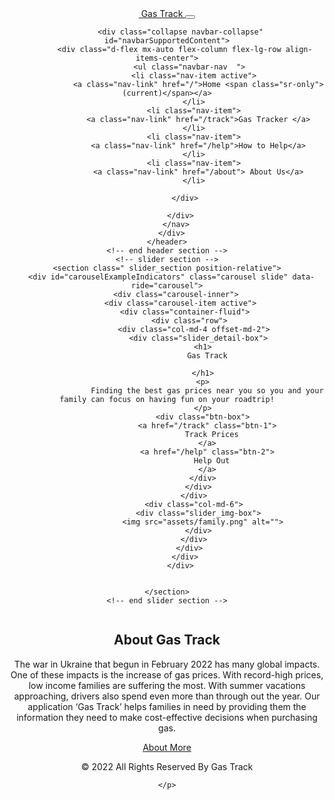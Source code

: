 <!DOCTYPE html>
<html>

<head>
  <meta charset="UTF-8">
    <meta http-equiv="X-UA-Compatible" content="IE=edge">
    <meta name="viewport" content="width=device-width, initial-scale=1.0">
    <link rel="icon" type="image/x-icon" href="../assets/logo.png">
    <link rel="preconnect" href="https://fonts.googleapis.com">
    <link rel="preconnect" href="https://fonts.gstatic.com" crossorigin>
    <link href="https://fonts.googleapis.com/css2?family=Staatliches&display=swap" rel="stylesheet">
  

  <title>Gas Track</title>

  
  <!-- bootstrap core css -->
  <link rel="stylesheet" type="text/css" href="../css/bootstrap.css" />

  <!-- fonts style -->
  <link href="https://fonts.googleapis.com/css?family=Dosis:400,500|Poppins:400,700&display=swap" rel="stylesheet">
  <!-- Custom styles for this template -->
  <link href="../css/style.css" rel="stylesheet" />
  <!-- responsive style -->
  <link href="../css/responsive.css" rel="stylesheet" />
  
</head>

<body>
  <div class="hero_area">
    <!-- header section strats -->
    <header class="header_section">
      <div class="container-fluid">
        <nav class="navbar navbar-expand-lg custom_nav-container ">
          <a class="navbar-brand" href="/">
            <img src="assets/logo.png" alt="">
            <span>
              Gas Track
            </span>
          </a>
          <button class="navbar-toggler" type="button" data-toggle="collapse" data-target="#navbarSupportedContent"
            aria-controls="navbarSupportedContent" aria-expanded="false" aria-label="Toggle navigation">
            <span class="navbar-toggler-icon"></span>
          </button>

          <div class="collapse navbar-collapse" id="navbarSupportedContent">
            <div class="d-flex mx-auto flex-column flex-lg-row align-items-center">
              <ul class="navbar-nav  ">
                <li class="nav-item active">
                  <a class="nav-link" href="/">Home <span class="sr-only">(current)</span></a>
                </li>
                <li class="nav-item">
                  <a class="nav-link" href="/track">Gas Tracker </a>
                </li>
                <li class="nav-item">
                  <a class="nav-link" href="/help">How to Help</a>
                </li>
                <li class="nav-item">
                  <a class="nav-link" href="/about"> About Us</a>
                </li>
                
            </div>
            
          </div>
        </nav>
      </div>
    </header>
    <!-- end header section -->
    <!-- slider section -->
    <section class=" slider_section position-relative">
      <div id="carouselExampleIndicators" class="carousel slide" data-ride="carousel">
        <div class="carousel-inner">
          <div class="carousel-item active">
            <div class="container-fluid">
              <div class="row">
                <div class="col-md-4 offset-md-2">
                  <div class="slider_detail-box">
                    <h1>
                      Gas Track
                      
                    </h1>
                    <p>
                      Finding the best gas prices near you so you and your family can focus on having fun on your roadtrip!
                    </p>
                    <div class="btn-box">
                      <a href="/track" class="btn-1">
                        Track Prices
                      </a>
                      <a href="/help" class="btn-2">
                        Help Out
                      </a>
                    </div>
                  </div>
                </div>
                <div class="col-md-6">
                  <div class="slider_img-box">
                    <img src="assets/family.png" alt="">
                  </div>
                </div>
              </div>
            </div>
          </div>
          

    </section>
    <!-- end slider section -->
  </div>

  <!-- about section -->

  <section class="about_section layout_padding">
    <div class="container">
      <div class="row">
        <div class="col-md-6">
          <div class="img-box">
            <img src="assets/gas.jpeg" alt="">
          </div>
        </div>
        <div class="col-md-6">
          <div class="detail-box">
            <h2 class="custom_heading">
              About Gas Track
            </h2>
            <p>
              The war in Ukraine that begun in February 2022 has many global impacts. One of these impacts is the increase of gas prices. With record-high prices, low income families are suffering the most. With summer vacations approaching, drivers also spend even more than through out the year. Our application ‘Gas Track’ helps families in need by providing them the information they need to make cost-effective decisions when purchasing gas.
            </p>
            <div>
              <a href="/about">
                About More
              </a>
            </div>
          </div>
        </div>
      </div>
    </div>
  </section>

  

  <!-- footer section -->
  <section class="container-fluid footer_section">
    <p>
      &copy; 2022 All Rights Reserved By Gas Track
      
    </p>
  </section>
  <!-- footer section -->

  <script type="text/javascript" src="js/jquery-3.4.1.min.js"></script>
  <script type="text/javascript" src="js/bootstrap.js"></script>

  
</body>
</body>

</html>
